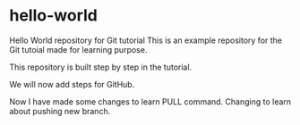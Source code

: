 # hello-world
Hello World repository for Git tutorial
This is an example repository for the Git tutoial made for learning purpose.

This repository is built step by step in the tutorial.

We will now add steps for GitHub.

Now I have made some changes to learn PULL command.
Changing to learn about pushing new branch.